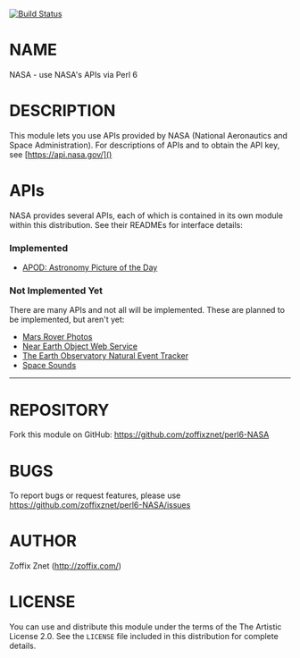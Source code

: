 [![Build Status](https://travis-ci.org/zoffixznet/perl6-NASA.svg)](https://travis-ci.org/zoffixznet/perl6-NASA)

# NAME

NASA - use NASA's APIs via Perl 6

# DESCRIPTION

This module lets you use APIs provided by NASA (National Aeronautics and
Space Administration). For descriptions of APIs and to obtain the API key,
see [https://api.nasa.gov/]()

# APIs

NASA provides several APIs, each of which is contained in its own module
within this distribution. See their READMEs for interface details:

### Implemented

* [APOD: Astronomy Picture of the Day](README-APOD.md)

### Not Implemented Yet

There are many APIs and not all will be implemented. These are planned to
be implemented, but aren't yet:

* [Mars Rover Photos](https://api.nasa.gov/api.html#MarsPhotos)
* [Near Earth Object Web Service](https://api.nasa.gov/api.html#NeoWS)
* [The Earth Observatory Natural Event Tracker](https://api.nasa.gov/api.html#earth)
* [Space Sounds](https://api.nasa.gov/api.html#sounds)

----

# REPOSITORY

Fork this module on GitHub:
https://github.com/zoffixznet/perl6-NASA

# BUGS

To report bugs or request features, please use
https://github.com/zoffixznet/perl6-NASA/issues

# AUTHOR

Zoffix Znet (http://zoffix.com/)

# LICENSE

You can use and distribute this module under the terms of the
The Artistic License 2.0. See the `LICENSE` file included in this
distribution for complete details.
